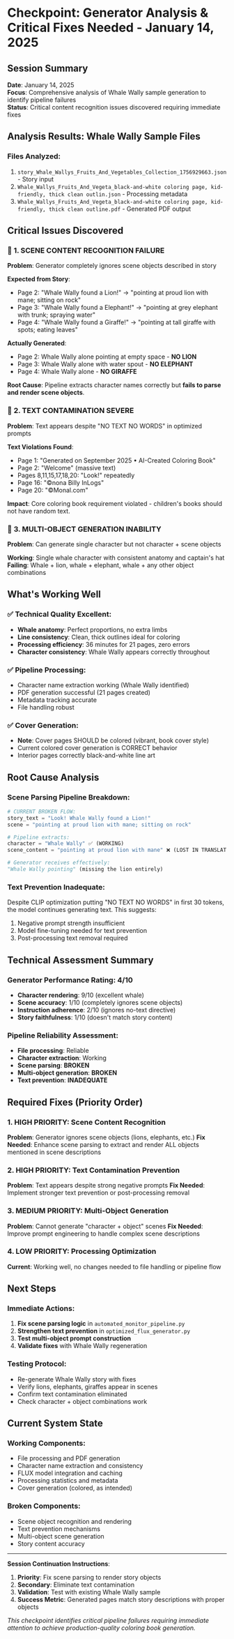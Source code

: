 # Checkpoint: Generator Analysis & Critical Fixes Needed - January 14, 2025

## Session Summary
**Date**: January 14, 2025  
**Focus**: Comprehensive analysis of Whale Wally sample generation to identify pipeline failures  
**Status**: Critical content recognition issues discovered requiring immediate fixes

## Analysis Results: Whale Wally Sample Files

### Files Analyzed:
1. `story_Whale_Wallys_Fruits_And_Vegetables_Collection_1756929663.json` - Story input
2. `Whale_Wallys_Fruits_And_Vegeta_black-and-white coloring page, kid-friendly, thick clean outlin.json` - Processing metadata  
3. `Whale_Wallys_Fruits_And_Vegeta_black-and-white coloring page, kid-friendly, thick clean outline.pdf` - Generated PDF output

## Critical Issues Discovered

### 🚨 **1. SCENE CONTENT RECOGNITION FAILURE**
**Problem**: Generator completely ignores scene objects described in story

**Expected from Story**:
- Page 2: "Whale Wally found a Lion!" → "pointing at proud lion with mane; sitting on rock"
- Page 3: "Whale Wally found a Elephant!" → "pointing at grey elephant with trunk; spraying water"
- Page 4: "Whale Wally found a Giraffe!" → "pointing at tall giraffe with spots; eating leaves"

**Actually Generated**:
- Page 2: Whale Wally alone pointing at empty space - **NO LION**
- Page 3: Whale Wally alone with water spout - **NO ELEPHANT** 
- Page 4: Whale Wally alone - **NO GIRAFFE**

**Root Cause**: Pipeline extracts character names correctly but **fails to parse and render scene objects**.

### 🚨 **2. TEXT CONTAMINATION SEVERE**
**Problem**: Text appears despite "NO TEXT NO WORDS" in optimized prompts

**Text Violations Found**:
- Page 1: "Generated on September 2025 • AI-Created Coloring Book"
- Page 2: "Welcome" (massive text)
- Pages 8,11,15,17,18,20: "Look!" repeatedly
- Page 16: "©nona Billy InLogs" 
- Page 20: "©Monal.com"

**Impact**: Core coloring book requirement violated - children's books should not have random text.

### 🚨 **3. MULTI-OBJECT GENERATION INABILITY**
**Problem**: Can generate single character but not character + scene objects

**Working**: Single whale character with consistent anatomy and captain's hat
**Failing**: Whale + lion, whale + elephant, whale + any other object combinations

## What's Working Well

### ✅ **Technical Quality Excellent**:
- **Whale anatomy**: Perfect proportions, no extra limbs
- **Line consistency**: Clean, thick outlines ideal for coloring
- **Processing efficiency**: 36 minutes for 21 pages, zero errors
- **Character consistency**: Whale Wally appears correctly throughout

### ✅ **Pipeline Processing**:
- Character name extraction working (Whale Wally identified)
- PDF generation successful (21 pages created)
- Metadata tracking accurate
- File handling robust

### ✅ **Cover Generation**:
- **Note**: Cover pages SHOULD be colored (vibrant, book cover style)
- Current colored cover generation is CORRECT behavior
- Interior pages correctly black-and-white line art

## Root Cause Analysis

### **Scene Parsing Pipeline Breakdown**:
```python
# CURRENT BROKEN FLOW:
story_text = "Look! Whale Wally found a Lion!"
scene = "pointing at proud lion with mane; sitting on rock"

# Pipeline extracts:
character = "Whale Wally" ✅ (WORKING)
scene_content = "pointing at proud lion with mane" ❌ (LOST IN TRANSLATION)

# Generator receives effectively:
"Whale Wally pointing" (missing the lion entirely)
```

### **Text Prevention Inadequate**:
Despite CLIP optimization putting "NO TEXT NO WORDS" in first 30 tokens, the model continues generating text. This suggests:
1. Negative prompt strength insufficient
2. Model fine-tuning needed for text prevention
3. Post-processing text removal required

## Technical Assessment Summary

### **Generator Performance Rating: 4/10**
- **Character rendering**: 9/10 (excellent whale)
- **Scene accuracy**: 1/10 (completely ignores scene objects)  
- **Instruction adherence**: 2/10 (ignores no-text directive)
- **Story faithfulness**: 1/10 (doesn't match story content)

### **Pipeline Reliability Assessment**:
- **File processing**: Reliable
- **Character extraction**: Working
- **Scene parsing**: **BROKEN**
- **Multi-object generation**: **BROKEN**
- **Text prevention**: **INADEQUATE**

## Required Fixes (Priority Order)

### **1. HIGH PRIORITY: Scene Content Recognition**
**Problem**: Generator ignores scene objects (lions, elephants, etc.)
**Fix Needed**: Enhance scene parsing to extract and render ALL objects mentioned in scene descriptions

### **2. HIGH PRIORITY: Text Contamination Prevention**
**Problem**: Text appears despite strong negative prompts
**Fix Needed**: Implement stronger text prevention or post-processing removal

### **3. MEDIUM PRIORITY: Multi-Object Generation**
**Problem**: Cannot generate "character + object" scenes
**Fix Needed**: Improve prompt engineering to handle complex scene descriptions

### **4. LOW PRIORITY: Processing Optimization**
**Current**: Working well, no changes needed to file handling or pipeline flow

## Next Steps

### **Immediate Actions**:
1. **Fix scene parsing logic** in `automated_monitor_pipeline.py`
2. **Strengthen text prevention** in `optimized_flux_generator.py`
3. **Test multi-object prompt construction** 
4. **Validate fixes** with Whale Wally regeneration

### **Testing Protocol**:
- Re-generate Whale Wally story with fixes
- Verify lions, elephants, giraffes appear in scenes
- Confirm text contamination eliminated
- Check character + object combinations work

## Current System State

### **Working Components**:
- File processing and PDF generation
- Character name extraction and consistency
- FLUX model integration and caching
- Processing statistics and metadata
- Cover generation (colored, as intended)

### **Broken Components**:
- Scene object recognition and rendering
- Text prevention mechanisms  
- Multi-object scene generation
- Story content accuracy

---

**Session Continuation Instructions**: 
1. **Priority**: Fix scene parsing to render story objects
2. **Secondary**: Eliminate text contamination
3. **Validation**: Test with existing Whale Wally sample
4. **Success Metric**: Generated pages match story descriptions with proper objects

*This checkpoint identifies critical pipeline failures requiring immediate attention to achieve production-quality coloring book generation.*